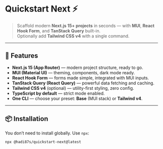 # Quickstart Next ⚡

> Scaffold modern **Next.js 15+ projects** in seconds — with **MUI**, **React Hook Form**, and **TanStack Query** built-in.  
> Optionally add **Tailwind CSS v4** with a single command.

---

## 🚀 Features

- **Next.js 15 (App Router)** — modern project structure, ready to go.
- **MUI (Material UI)** — theming, components, dark mode ready.
- **React Hook Form** — forms made simple, integrated with MUI inputs.
- **TanStack Query (React Query)** — powerful data fetching and caching.
- **Tailwind CSS v4** (optional) — utility-first styling, zero config.
- **TypeScript by default** — strict mode enabled.
- **One CLI** — choose your preset: **Base** (MUI stack) or **Tailwind v4**.

---

## 📦 Installation

You don’t need to install globally. Use `npx`:

```bash
npx @hadi87s/quickstart-next@latest

